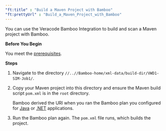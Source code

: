 ```yaml
---
"ft:title" : "Build a Maven Project with Bamboo"
"ft:prettyUrl" : "Build_a_Maven_Project_with_Bamboo"
---
```

You can use the Veracode Bamboo Integration to build and scan a Maven project with Bamboo.

<p font-size="13pt"><b>Before You Begin</b></p>

You meet the [prerequisites](https://docs.veracode.com/r/c_integration_bamboo).

<p font-size="13pt"><b>Steps</b></p>

1. Navigate to the directory `//..//Bamboo-home/xml-data/build-dir/VWD1-SIM-Job1/`.

2. Copy your Maven project into this directory and ensure the Maven build script `pom.xml` is in the `root` directory. 
 
    Bamboo derived the URI when you ran the Bamboo plan you configured for [Java](https://docs.veracode.com/r/Create_a_Plan_in_Bamboo_for_Java_Applications) or [.NET](https://docs.veracode.com/r/Create_a_Plan_in_Bamboo_for_NET_Applications) applications.

3. Run the Bamboo plan again. The `pom.xml` file runs, which builds the project.